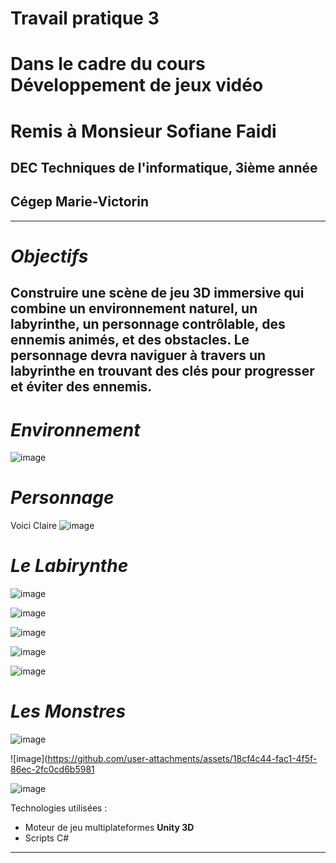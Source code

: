 # Travail pratique 3 
# Dans le cadre du cours Développement de jeux vidéo
# Remis à Monsieur Sofiane Faidi
## DEC Techniques de l'informatique, 3ième année
## Cégep Marie-Victorin

---

# ***Objectifs***

Construire une scène de jeu 3D immersive qui combine un environnement naturel, un labyrinthe, un
personnage contrôlable, des ennemis animés, et des obstacles. Le personnage devra naviguer à travers
un labyrinthe en trouvant des clés pour progresser et éviter des ennemis.
---

# ***Environnement***

![image](https://github.com/user-attachments/assets/f41da5d1-97ee-4dd6-a357-402d60a9be49)


# ***Personnage***

Voici Claire 
![image](https://github.com/user-attachments/assets/024eb5cf-7ad1-46fe-922e-d82644858036)

# ***Le Labirynthe***

![image](https://github.com/user-attachments/assets/7224cde3-ba26-45c2-b4fb-b267fef2e204)

![image](https://github.com/user-attachments/assets/57f34f9a-8e84-4da1-811f-a761aec5f2fd)

![image](https://github.com/user-attachments/assets/be2cb142-2a7c-468b-b027-60034ef5f210)

![image](https://github.com/user-attachments/assets/726f009f-be85-4080-b215-ef762a4b986c)

![image](https://github.com/user-attachments/assets/c32422fb-14dc-4aee-93bd-108e7efa240b)




# ***Les Monstres***

![image](https://github.com/user-attachments/assets/47625d8a-5f63-4ef4-a1b5-e0f6810bbdc2)

![image](https://github.com/user-attachments/assets/18cf4c44-fac1-4f5f-86ec-2fc0cd6b5981

![image](https://github.com/user-attachments/assets/4b0122f8-748a-4a95-85e7-f511be1fd2b1)




Technologies utilisées : 
+ Moteur de jeu multiplateformes **Unity 3D**
+ Scripts C#
---
